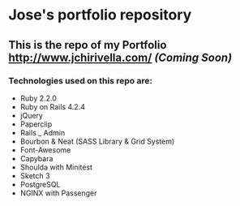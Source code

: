 # Jose's portfolio repository

## This is the repo of my Portfolio http://www.jchirivella.com/ *(Coming Soon)* 

### Technologies used on this repo are:
* Ruby 2.2.0
* Ruby on Rails 4.2.4
* jQuery
* Paperclip
* Rails _ Admin
* Bourbon & Neat (SASS Library & Grid System)
* Font-Awesome
* Capybara
* Shoulda with Minitest
* Sketch 3
* PostgreSQL
* NGINX with Passenger
